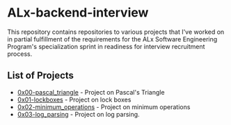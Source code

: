# ALx-backend-interview

This repository contains repositories to various projects that I've worked on in partial fulfillment of the requirements for the ALx Software Engineering Program's specialization sprint in readiness for interview recruitment process.

## List of Projects
- [0x00-pascal_triangle](./0x00-pascal_triangle) - Project on Pascal's Triangle
- [0x01-lockboxes](./0x01-lockboxes) - Project on lock boxes
- [0x02-minimum_operations](./0x02-minimum_operations) - Project on minimum operations
- [0x03-log_parsing](./0x03-log_parsing) - Project on log parsing.
